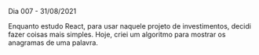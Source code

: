 Dia 007 - 31/08/2021

Enquanto estudo React, para usar naquele projeto de investimentos, decidi fazer coisas mais simples. Hoje, criei um algoritmo para mostrar os anagramas de uma palavra.